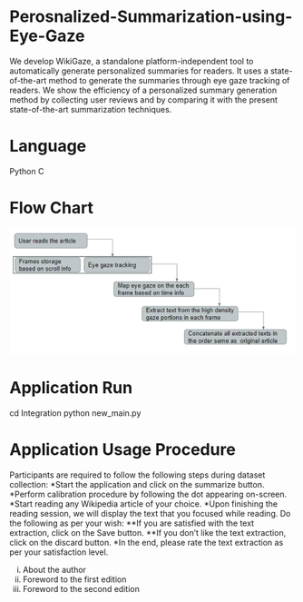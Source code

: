 # Perosnalized-Summarization-using-Eye-Gaze
We develop WikiGaze, a standalone platform-independent tool to automatically generate personalized summaries for readers. It uses a state-of-the-art method to generate the summaries through eye gaze tracking of readers. We show the efficiency of a personalized summary generation method by collecting user reviews and by comparing it with the present state-of-the-art summarization techniques. 

# Language
Python
C

# Flow Chart
![Workflow diagram to create personalized summaries](images/WikiGaze_Flow.png)

# Application Run
cd Integration
python new_main.py

# Application Usage Procedure
Participants are required to follow the following steps during dataset collection:
*Start the application and click on the summarize button.
*Perform calibration procedure by following the dot appearing on-screen.
*Start reading any Wikipedia article of your choice.
*Upon finishing the reading session, we will display the text that you focused while reading. Do the following as per your wish:
**If you are satisfied with the text extraction, click on the Save button.
**If you don’t like the text extraction, click on the discard button.
*In the end, please rate the text extraction as per your satisfaction level.
<ol style="list-style-type:lower-roman">
  <li>About the author</li>
  <li>Foreword to the first edition</li>
  <li>Foreword to the second edition</li>
</ol>
